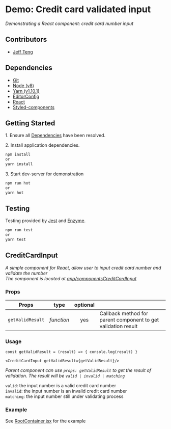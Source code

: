 
# Demo: Credit card validated input
*Demonstrating a React component: credit card number input*

## Contributors

* [Jeff Teng](mailto:j.teng@griffith.edu.au)

## Dependencies

* [Git](https://git-scm.com)
* [Node (v8)](https://nodejs.org)
* [Yarn (v1.10.1)](https://yarnpkg.com/en/)
* [EditorConfig](http://editorconfig.org)
* [React](https://reactjs.org/)
* [Styled-components](https://www.styled-components.com/)

## Getting Started

1\. Ensure all [Dependencies](#dependencies) have been resolved.

2\. Install application dependencies.

```bash
npm install
or
yarn install
```

3\. Start dev-server for demonstration

```bash
npm run hot
or
yarn hot
```


## Testing

Testing provided by [Jest](https://jestjs.io/) and [Enzyme](https://airbnb.io/enzyme/).

```bash
npm run test
or
yarn test
```

## CreditCardInput

*A simple component for React, allow user to input credit card number and validate the number*  
*The component is located at [app/componentsCreditCardInput](./app/components/CreditCardInput)*

### Props
| Props | type | optional |  |
|--- | :---: | :---: | --- |
|`getValidResult` | *function* | yes | Callback method for parent component to get validation result

### Usage
```
const getValidResult = (result) => { console.log(result) }

<CreditCardInput getValidResult={getValidResult}/>
```
*Parent component can use `props: getValidResult` to get the result of validation. The result will be `valid | invalid | matching`*

`valid`: the input number is a valid credit card number  
`invalid`: the input number is an invalid credit card number  
`matching`: the input number still under validating process

### Example
See [RootContainer.jsx](./app/RootContainer.jsx) for the example
